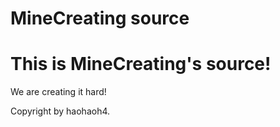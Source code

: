 ﻿# MineCreating source
# This is MineCreating's source!

We are creating it hard!



Copyright by haohaoh4.
